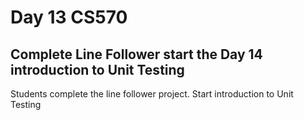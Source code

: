 # Day 13 CS570
## Complete Line Follower start the Day 14 introduction to Unit Testing

Students complete the line follower project. Start introduction to Unit Testing
